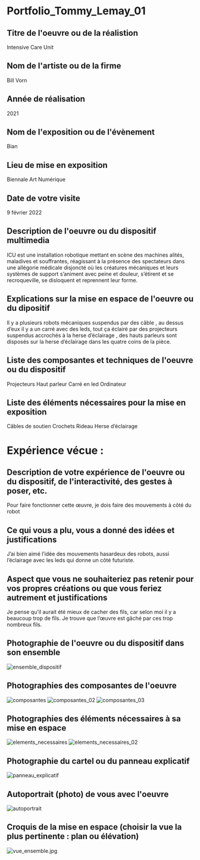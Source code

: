 # Portfolio_Tommy_Lemay_01

## Titre de l'oeuvre ou de la réalistion
Intensive Care Unit
## Nom de l'artiste ou de la firme 
Bill Vorn
## Année de réalisation
2021
## Nom de l'exposition ou de l'évènement
Bian
## Lieu de mise en exposition
Biennale Art Numérique
## Date de votre visite
9 février 2022
## Description de l'oeuvre ou du dispositif multimedia
ICU est une installation robotique mettant en scène des machines alités, maladives et souffrantes, réagissant à la présence des spectateurs dans une allégorie médicale disjoncté où les créatures mécaniques et leurs systèmes de support s’animent avec peine et douleur, s’étirent et se recroqueville, se disloquent et reprennent leur forme.
## Explications sur la mise en espace de l'oeuvre ou du dipositif
Il y a plusieurs robots mécaniques suspendus par des câble , au dessus d’eux il y a un carré avec des leds, tout ça éclairé par des projecteurs suspendus accrochés à la herse d’éclairage , des hauts parleurs sont disposés sur la herse d’éclairage dans les quatre coins de la pièce.
## Liste des composantes et techniques de l'oeuvre ou du dispositif
Projecteurs
Haut parleur
Carré en led 
Ordinateur
## Liste des éléments nécessaires pour la mise en exposition
Câbles de soutien 
Crochets 
Rideau 
Herse d’éclairage 

# Expérience vécue :

## Description de votre expérience de l'oeuvre ou du dispositif, de l'interactivité, des gestes à poser, etc.
Pour faire fonctionner cette œuvre, je dois faire des mouvements à côté du robot
## Ce qui vous a plu, vous a donné des idées et justifications
J’ai bien aimé l’idée des mouvements hasardeux des robots, aussi l’éclairage avec les leds qui donne un côté futuriste.
## Aspect que vous ne souhaiteriez pas retenir pour vos propres créations ou que vous feriez autrement et justifications
Je pense qu’il aurait été mieux de cacher des fils, car selon moi il y a beaucoup trop de fils. Je trouve que l’œuvre est gâché par ces trop nombreux fils.

## Photographie de l'oeuvre ou du dispositif dans son ensemble
![ensemble_dispositif](BIAN_Intensive_Care_Unit/photographies/ensemble_dispositif.jpg)
## Photographies des composantes de l'oeuvre
![composantes](BIAN_Intensive_Care_Unit/photographies/composantes.jpg)
![composantes_02](BIAN_Intensive_Care_Unit/photographies/composantes_02.jpg)
![composantes_03](BIAN_Intensive_Care_Unit/photographies/composantes_03.jpg)
## Photographies des éléments nécessaires à sa mise en espace
![elements_necessaires](BIAN_Intensive_Care_Unit/photographies/elements_necessaires.jpg)
![elements_necessaires_02](BIAN_Intensive_Care_Unit/photographies/elements_necessaires_02.jpg)
## Photographie du cartel ou du panneau explicatif
![panneau_explicatif](BIAN_Intensive_Care_Unit/photographies/panneau_explicatif.jpg)
## Autoportrait (photo) de vous avec l'oeuvre
![autoportrait](BIAN_Intensive_Care_Unit/photographies/autoportrait.jpg)
## Croquis de la mise en espace (choisir la vue la plus pertinente : plan ou élévation)
![vue_ensemble.jpg](BIAN_Intensive_Care_Unit/photographies/vue_ensemble.jpg)
